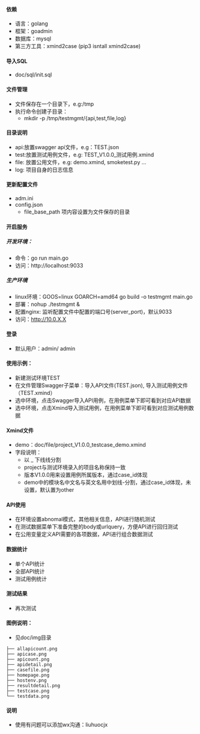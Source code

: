 #### 依赖
- 语言：golang
- 框架：goadmin
- 数据库：mysql
- 第三方工具：xmind2case (pip3 isntall xmind2case)

#### 导入SQL
- doc/sql/init.sql

#### 文件管理
- 文件保存在一个目录下，e.g:/tmp
- 执行命令创建子目录：
  - mkdir -p /tmp/testmgmt/{api,test,file,log}

#### 目录说明
- api:放置swagger api文件，e.g：TEST.json
- test:放置测试用例文件，e.g: TEST_V1.0.0_测试用例.xmind
- file: 放置公用文件，e.g: demo.xmind, smoketest.py ...
- log: 项目自身的日志信息

#### 更新配置文件
- adm.ini
- config.json
  - file_base_path 项内容设置为文件保存的目录
  
#### 开启服务
##### 开发环境：
- 命令：go run main.go
- 访问：http://localhost:9033

##### 生产环境
- linux环境：GOOS=linux GOARCH=amd64 go build -o testmgmt main.go 
- 部署：nohup ./testmgmt &
- 配置nginx: 监听配置文件中配置的端口号(server_port)，默认9033
- 访问：http://10.0.X.X

#### 登录
 - 默认用户：admin/ admin

#### 使用示例：
- 新建测试环境TEST
- 在文件管理Swagger子菜单：导入API文件(TEST.json), 导入测试用例文件（TEST.xmind）
- 选中环境，点击Swagger导入API用例，在用例菜单下即可看到对应API数据
- 选中环境，点击Xmind导入测试用例，在用例菜单下即可看到对应测试用例数据

#### Xmind文件
- demo：doc/file/project_V1.0.0_testcase_demo.xmind
- 字段说明：
  - 以 _ 下线线分割
  - project与测试环境录入的项目名称保持一致
  - 版本V1.0.0用来设置用例所属版本，通过case_id体现
  - demo中的模块名中文名与英文名用中划线-分割，通过case_id体现，未设置，默认置为other



#### API使用
- 在环境设置abnomal模式，其他相关信息，API进行随机测试
- 在测试数据菜单下准备完整的body或urlquery，方便API进行回归测试
- 在公用变量定义API需要的各项数据，API进行组合数据测试

#### 数据统计
- 单个API统计
- 全部API统计
- 测试用例统计

#### 测试结果
- 再次测试

#### 图例说明：
- 见doc/img目录
```
├── allapicount.png
├── apicase.png
├── apicount.png
├── apidetail.png
├── casefile.png
├── homepage.png
├── hostenv.png
├── resultdetail.png
├── testcase.png
└── testdata.png
```

#### 说明
- 使用有问题可以添加wx沟通：liuhuocjx
